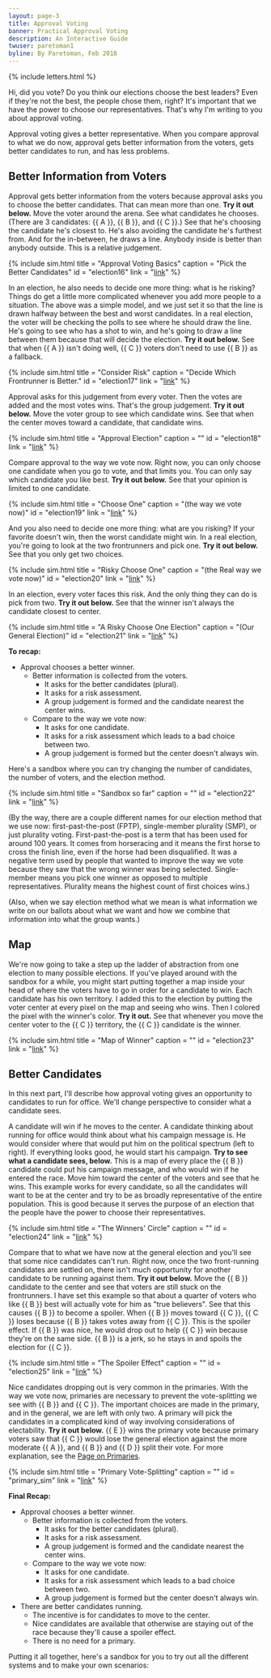```yaml
---
layout: page-3
title: Approval Voting
banner: Practical Approval Voting
description: An Interactive Guide
twuser: paretoman1
byline: By Paretoman, Feb 2018
---
```

{% include letters.html %}

Hi, did you vote? Do you think our elections choose the best leaders? Even if they're not the best, the people chose them, right? It's important that we have the power to choose our representatives. That's why I'm writing to you about approval voting.

Approval voting gives a better representative. When you compare approval to what we do now, approval gets better information from the voters, gets better candidates to run, and has less problems.

## Better Information from Voters

Approval gets better information from the voters because approval asks you to choose the better candidates. That can mean more than one. **Try it out below.** Move the voter around the arena. See what candidates he chooses. (There are 3 candidates: {{ A }}, {{ B }}, and {{ C }}.) See that he's choosing the candidate he's closest to. He's also avoiding the candidate he's furthest from. And for the in-between, he draws a line. Anybody inside is better than anybody outside. This is a relative judgement.

{% include sim.html
title = "Approval Voting Basics"
caption = "Pick the Better Candidates"
id = "election16"
link = "[link](http://127.0.0.1:4000/ballot/sandbox/?v=2.5&m=H4sIAAAAAAAAA3WSQW7EMAhF7-K1VQUbDJOrRDnJqD17wU-RKlWjLABjP_-P825HO6_LVxf1u19ikplmNqQyu-_epLZIeJeIqmc7j960ne1HjtabtVN6W7krm57h6P--7MTHzutjJ_l1lwhwGZQoECUYYW0ZkgJEM-Z1M8NrN0dycnHI3jMGAcxQKtsHxmLRqYIqKSONH1uo1AwgTUgT0oQ0k3Tl9Ni4OApvYlX6yJYWrvZo2Su7Op4kgdesRPc5_YtUnKrzDkjU1140BmZCQJ4hz5iX8V6GUfOtzxiXYXQdBEwupr6gLNsWStwCsVCwGLWjwDnrY5N8UqHAeTF_fhmnGc9s-uxa61gKgAEwEBOICYBh-5ZAT8ALZEXJ-rL8y4rz_QuHr_l18gIAAA)"
%}

In an election, he also needs to decide one more thing: what is he risking? Things do get a little more complicated whenever you add more people to a situation. The above was a simple model, and we just set it so that the line is drawn halfway between the best and worst candidates. In a real election, the voter will be checking the polls to see where he should draw the line. He's going to see who has a shot to win, and he's going to draw a line between them because that will decide the election. **Try it out below.** See that when {{ A }} isn't doing well, {{ C }} voters don't need to use {{ B }} as a fallback.

{% include sim.html
title = "Consider Risk"
caption = "Decide Which Frontrunner is Better."
id = "election17"
link = "[link](http://127.0.0.1:4000/ballot/sandbox/?v=2.5&m=H4sIAAAAAAAAA3WSXW7EIAyE78IzqjDYGHKVKCdZtWevzaeVKlWrPPiXYWbIq7Ry3bfPKupPvcUkMo2sS2b2PLVIrsj2KntnPcrVatFylR9ppRYrl9QyYyuGHqHVf19M1sfJ_jgJ_LxLkoKMbHQacBAlGGEeIhIURCPGhSPCPsMeSNHscnZ6JwDTlcrOgT5pOtWiCpQe0tMuqT1dAGl0BiANkIadtfhycbIB3kAsGHrgMkmBKVj7OwnAOxWrnnP6F1JRqs5LQFH3aRqWmRAQatAz_DJezBBqfvgZdhlCZyMgcuL6BGXakZDkJhATBhOrHQbOWccgH1QwcF7M3z-NM1xvb-qomn0krUaQg7QAXJBZAC6jCZ8F3oLWSlpfFv9ZEvv-BUf8SXr0AgAA)"
%}

Approval asks for this judgement from every voter. Then the votes are added and the most votes wins. That's the group judgement. **Try it out below.** Move the voter group to see which candidate wins. See that when the center moves toward a candidate, that candidate wins.

{% include sim.html
title = "Approval Election"
caption = ""
id = "election18"
link = "[link](http://127.0.0.1:4000/ballot/sandbox/?v=2.5&m=H4sIAAAAAAAAA3WSW2rEMAxF9-JvUyJZD0-2ErKSoV17ZR8ChTLkQ5JlH19d592Odl5XRhfLu1_iUplVprIyv-_eZG0R966Sqx7tPHqzdrYfOVpv3k7pLWpXNbPC0f991ZkfO6-PneKvu0SAi1KiQIzghCCUALGKdd2o8NqrWpxaVNlSVQlg1Kh8H1AwmlSTqihagx9bqCwPZDeG0oA0II0iXeUeG4Md8AajStdq2catRJ5En6SA11iJ7XP2F2mxr7HkHZBor73oGObIcwZ15Dl-Oe_lDOq59Tl2OYPGQcCuwPWAEr5HWOICRKAgsDpRkJxNDMpBhYLkxfL5ZZLmfLzpo9taZ6QJcMomTYATMRPgdBbRM-FNZM0l68vrL1uc719_EIbQ8gIAAA)"
%}

Compare approval to the way we vote now. Right now, you can only choose one candidate when you go to vote, and that limits you. You can only say which candidate you like best. **Try it out below.** See that your opinion is limited to one candidate.

{% include sim.html
title = "Choose One"
caption = "(the way we vote now)"
id = "election19"
link = "[link](http://127.0.0.1:4000/ballot/sandbox/?v=2.5&m=H4sIAAAAAAAAA3WSUW4FIQhF9-K3aURBmNnK5K2kadde8OQlTZpmPhDB4704n220-3l8d1F_9UfUcjVzNUVyZa9Xb1ItUj3Xqny1e_Sm7W7fo_Vm7ZbedjZlzTOM_ufLSvxbuf6tyDhXiQCXSYoAUYIR9pEhKUA0Y163MlynOJOTm1NOz5wEMFPJ7ByYm00nC7KkzPQ9jlCpEUBaCFqLOqSVpCeHR-OmBG9hVXpOuGnhqkfLXtnV-V4k8Fm10HNOfyMVp-o8AxL1OpvGwEwIGDWMGvMy3sswan70GeMyjO5BwOTG5Iay7VgocRvERsFm1I4C56zPQ_JFhgLnxfz9yzjFeM-mr661j6UAGAADMYGYABh2bgn0BLxAVpSsD8u_rDhfPzoOPd_xAgAA)"
%}

And you also need to decide one more thing: what are you risking? If your favorite doesn't win, then the worst candidate might win. In a real election, you're going to look at the two frontrunners and pick one. **Try it out below.** See that you only get two choices.

{% include sim.html
title = "Risky Choose One"
caption = "(the Real way we vote now)"
id = "election20"
link = "[link](http://127.0.0.1:4000/ballot/sandbox/?v=2.5&m=H4sIAAAAAAAAA3WSUW4FIQhF9-K3aQRBnNnK5K2kadde8OQlTZpmPhDB4704n220-3lidbF49UfMc6W5UpFc-evVm1SLVM81K5_tHr1Zu9v3aL15u6W3lU1Ziwyj__mysv-tXP9WZJyrRICLkiJAjOCEdWRIChDLmNfNDNcpanJyU-X0qBLAqJH5OaCLzSDbZEnR9D2OUK0RQJpKYRIgzSQ9Obwu1bgowZtYlcOwwlWPlb2ya_peJPCZtbBzzn4jDacWPAMS7TqbzsBcCBh1jDrzct7LMepx9DnjcoyuQcDkYuoLyvJjocQtEAsFi1EHCoKzwYBikqEgeLF4_zJBcb9n02e32sfSBrjlkDbAjZgNcDub6NnwNrJ2yfrw_MuK8_UDDhY9OfECAAA)"
%}

In an election, every voter faces this risk. And the only thing they can do is pick from two. **Try it out below.** See that the winner isn't always the candidate closest to center.

{% include sim.html
title = "A Risky Choose One Election"
caption = "(Our General Election)"
id = "election21"
link = "[link](http://127.0.0.1:4000/ballot/sandbox/?v=2.5&m=H4sIAAAAAAAAA3WSUW4FIQhF9-K3aURAnNnKy1tJ0669yMkkTZpmPi6CHi84n220-_WK1cXi3V9impFlNEUy8ve7NzlbRHeXqLW2e_Rm7W7fo_Xm7ZbeVm7KWqSM_ufLyv63cv1bkVFXyXEgehKTBBbEEEcWkhbEUvNCTbkqO5OUySlldiZmpoCZRtLrwAQzg9VmddUBHWV1niFAUkiqCCT147fndzYuSvCUZqUYVrgTyBPMJ0jg63RsVufsN9JWXWPBQ2DRrko6I3NBJkkadeblvJjTqEf5c8blNLoGQpOLqS8oy6uFY26BWDhYjDpwEJwNBhTKCgfBi8Xz0wTF_cyma7eTp6U9ECnSBrgxswFuJ4mfDW9jax9bH57_2TH29QPStld28wIAAA)"
%}

**To recap:**

- Approval chooses a better winner.
  - Better information is collected from the voters.
    - It asks for the better candidates (plural).
    - It asks for a risk assessment.
    - A group judgement is formed and the candidate nearest the center wins.
  - Compare to the way we vote now:
    - It asks for one candidate.
    - It asks for a risk assessment which leads to a bad choice between two.
    - A group judgement is formed but the center doesn't always win.

Here's a sandbox where you can try changing the number of candidates, the number of voters, and the election method.

{% include sim.html
title = "Sandbox so far"
caption = ""
id = "election22"
link = "[link](http://127.0.0.1:4000/ballot/sandbox/?v=2.5&m=H4sIAAAAAAAAA3WSTWoDMQxG7-K1KZZtWZpcZZgbhO66Ks3ZK-sxUCghC_365fPn-S6tPM7TVpVpVz1ljshmZF0kMr2uWmSvyPAqlvUoj1bLLI_yklZq0axXbMXQIrT67xcTfzs53k6Cv9kiuTFqeX1-PZ-lSq-yle6VzgqqZBLQJIsQomRGDAnBkCO7PdjR7MGWCIHpEcD0SVPzQAfTjcqpjjwwWkrr2xfJwYA0IA1II0hnOFplLy424A2uL8mYiduJ3Em_kwCeYyczz82_yLnyb6bxNkicRzYVExV52mkiT_FLlSYXVUt9il3KRVcjYNfC9QVlKe8TQhaIhYKF1YYC46xhkA0qFBgvZvdnZAz99iYef7-2cSUH6JIkB-iIcYCuNNHj8BxZvmV9aHx5m_PzC3qiSpQGAwAA)"
%}

(By the way, there are a couple different names for our election method that we use now: first-past-the-post (FPTP), single-member plurality (SMP), or just plurality voting. First-past-the-post is a term that has been used for around 100 years. It comes from horseracing and it means the first horse to cross the finish line, even if the horse had been disqualified. It was a negative term used by people that wanted to improve the way we vote because they saw that the wrong winner was being selected. Single-member means you pick one winner as opposed to multiple representatives. Plurality means the highest count of first choices wins.)

(Also, when we say election method what we mean is what information we write on our ballots about what we want and how we combine that information into what the group wants.)

## Map 

We're now going to take a step up the ladder of abstraction from one election to many possible elections. If you've played around with the sandbox for a while, you might start putting together a map inside your head of where the voters have to go in order for a candidate to win. Each candidate has his own territory. I added this to the election by putting the voter center at every pixel on the map and seeing who wins. Then I colored the pixel with the winner's color. **Try it out.** See that whenever you move the center voter to the {{ C }} territory, the {{ C }} candidate is the winner.

{% include sim.html
title = "Map of Winner"
caption = ""
id = "election23"
link = "[link](http://127.0.0.1:4000/ballot/sandbox/?v=2.5&m=H4sIAAAAAAAAA3WSW2rEMAxF9-JvUyJbspRsJcxKhnbtlXUIFMqQD72s4ys573a06759dVF_9Vt0pqfpDZH07PXqTfYRmdHFK57tOnrTdrUfOVpv1i7pbeWpLHqao__7shIfK-fHSvL3XSLAZRDOulGUyDALkwJE0-Z1M81Z2ZGcTA6pxpGYkYZBhpK0ahhghhMF0VkN8yihY-9AqjAhTUgT0kzSndvrsg8uTsCbjCrF0MJtRx5nPE4C77kdrT79i9RV16jzDkjUs5LGwgx5Nkgiz9iX8V4Gxbz0WRAx6DowrGux9QVlWY2wxS12tVCwWLWjwOl1FuS8mKPAeTF_fhmnGM9u-uy684wUAEOKFAADMQEwjCR6Al4gK7asL8u_bHO-fwFyRTIr8gIAAA)"
%}

## Better Candidates

In this next part, I'll describe how approval voting gives an opportunity to candidates to run for office. We'll change perspective to consider what a candidate sees.

A candidate will win if he moves to the center. A candidate thinking about running for office would think about what his campaign message is. He would consider where that would put him on the political spectrum (left to right). If everything looks good, he would start his campaign. **Try to see what a candidate sees, below.** This is a map of every place the {{ B }} candidate could put his campaign message, and who would win if he entered the race. Move him toward the center of the voters and see that he wins. This example works for every candidate, so all the candidates will want to be at the center and try to be as broadly representative of the entire population. This is good because it serves the purpose of an election that the people have the power to choose their representatives.

{% include sim.html
title = "The Winners' Circle"
caption = ""
id = "election24"
link = "[link](http://127.0.0.1:4000/ballot/sandbox/?v=2.5&m=H4sIAAAAAAAAA3WSW2rEMAxF9-JvUSxZspXZSpiVlHbtlX0IFEoZhms9cnIl57P19rrvlaK53nK7S3ipaYp1f7-l6W7Q6FL_HY_26tK8vdq39iYt2kulzeqq4irp8udXlfy3cv1bKf5-lypwNcJyMEqcKJCJlAH10qTnOlkrTiVNj1UzhEHMieI8YGBsESURlNGPUd07UDJFshJIA9Io0q2iNE46FsKoKlYlP7h90Odgz6GA99gHPz78N9LneY0v7gGLfp1ksLDAXjBoYC_YV3BfASUwFolcR2ZHWNdk6xPKjDPCNjfZ1cTBZEkLB4tnFwtagwgHixtbzyezKOazGxniO89ICTD1kBJgYiYBZpDET8JLbOW29RH1lW3O1w83jKme8AIAAA)"
%}

Compare that to what we have now at the general election and you'll see that some nice candidates can't run. Right now, once the two front-running candidates are settled on, there isn't much opportunity for another candidate to be running against them. **Try it out below.** Move the {{ B }} candidate to the center and see that voters are still stuck on the frontrunners. I have set this example so that about a quarter of voters who like {{ B }} best will actually vote for him as "true believers". See that this causes {{ B }} to become a spoiler. When {{ B }} moves toward {{ C }}, {{ C }} loses because {{ B }} takes votes away from {{ C }}. This is the spoiler effect. If {{ B }} was nice, he would drop out to help {{ C }} win because they're on the same side. {{ B }} is a jerk, so he stays in and spoils the election for {{ C }}. 

{% include sim.html
title = "The Spoiler Effect"
caption = ""
id = "election25"
link = "[link](http://127.0.0.1:4000/ballot/sandbox/?v=2.5&m=H4sIAAAAAAAAA3WSW2rtMAxF5-JvUyxZtpQzlXBGUtqxV9YiUO6l5GPr4axsyflso73u21eXsHe_dVuXoSeSK2vj_e5NzhGxzN1OPttr9Gbt1b5H6221l_S281D2PKWptz7-fbIZ2fyvXp3rz46M-poIfFHS9DBTjGwhG0kPYqnBmauqmpwsqpRbTYymMIoaxVUvKJgcorIggzJHGdWzBUgT0oQ0Ic0k3dLzOQc3J5wWo0oxrHAnkCfQJ0jgPU9g5cN-I20Xy5ybwKJdVVwsbAmiFLG32NfiyhaU5eVvBXKV7IEw5GbrG8peNcIxt9nVxsFmSY4D511nQT7JcODcmD9_DbvxeHbTZ7dTZ6QAGFKkABiYCYABMPAT8AJbcWx9rPzLDufrB89U4yz0AgAA)"
%}

Nice candidates dropping out is very common in the primaries. With the way we vote now, primaries are necessary to prevent the vote-splitting we see with {{ B }} and {{ C }}. The important choices are made in the primary, and in the general, we are left with only two. A primary will pick the candidates in a complicated kind of way involving considerations of electability. **Try it out below.** {{ E }} wins the primary vote because primary voters saw that {{ C }} would lose the general election against the more moderate {{ A }}, and {{ B }} and {{ D }} split their vote. For more explanation, see the [Page on Primaries](primaries).

{% include sim.html
title = "Primary Vote-Splitting"
caption = ""
id = "primary_sim"
link = "[link](http://127.0.0.1:4000/ballot/sandbox/?v=2.5&m=H4sIAAAAAAAAA3WSW24DIQxF98I3qrCxwcxWRllJ1K69hqMqUqpoPowfHF-beZZWrvuOUcXbo94yvYpFnlRXxnTHVsZEzinrVn88apF9bUgW-y7ucooz0cvVarFylR8ptXi5pJaR1ZmbaVr992UmPmbWx4y000oEuCguAsQwjhmYFCCWNtt5mnXEaXIyqIKXGE0DRo1gYnoaMDrxAm-dC70dobpXAKkjqEPqkHqS7lwW3y4eXIfZGVeq1l4t0wZ2z2vyOurrmPhbT1-zw7D3FjZOa5s8DbKN4Z0lumCUIJKdHTpv6Azv8-j1OL2c4UfDMPhg8AFl-NHaU8gAMVAw1jETBZO7k_XPjoeCySvOv99okoy3XU1GCoDBSIGYQEwADICBnoAXyIot6yt_j7U5379wAhm1IgMAAA)"
%}

**Final Recap:**

- Approval chooses a better winner.
  - Better information is collected from the voters.
    - It asks for the better candidates (plural).
    - It asks for a risk assessment.
    - A group judgement is formed and the candidate nearest the center wins.
  - Compare to the way we vote now:
    - It asks for one candidate.
    - It asks for a risk assessment which leads to a bad choice between two.
    - A group judgement is formed but the center doesn't always win.
- There are better candidates running.
  - The incentive is for candidates to move to the center.
  - Nice candidates are available that otherwise are staying out of the race because they'll cause a spoiler effect.
  - There is no need for a primary.

Putting it all together, here's a sandbox for you to try out all the different systems and to make your own scenarios: